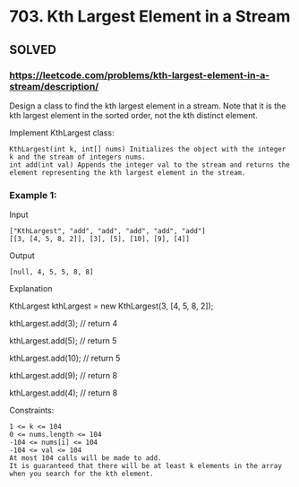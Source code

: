 # 703. Kth Largest Element in a Stream


## SOLVED

### https://leetcode.com/problems/kth-largest-element-in-a-stream/description/

Design a class to find the kth largest element in a stream. Note that it is the kth largest element in the sorted order, not the kth distinct element.

Implement KthLargest class:

    KthLargest(int k, int[] nums) Initializes the object with the integer k and the stream of integers nums.
    int add(int val) Appends the integer val to the stream and returns the element representing the kth largest element in the stream.



### Example 1:

Input

    ["KthLargest", "add", "add", "add", "add", "add"]
    [[3, [4, 5, 8, 2]], [3], [5], [10], [9], [4]]

Output
    
    [null, 4, 5, 5, 8, 8]

Explanation

KthLargest kthLargest = new KthLargest(3, [4, 5, 8, 2]);

kthLargest.add(3);   // return 4

kthLargest.add(5);   // return 5

kthLargest.add(10);  // return 5

kthLargest.add(9);   // return 8

kthLargest.add(4);   // return 8



Constraints:

    1 <= k <= 104
    0 <= nums.length <= 104
    -104 <= nums[i] <= 104
    -104 <= val <= 104
    At most 104 calls will be made to add.
    It is guaranteed that there will be at least k elements in the array when you search for the kth element.


